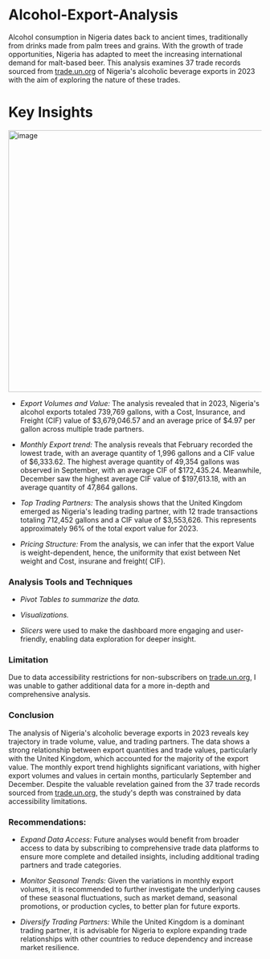 # Alcohol-Export-Analysis

Alcohol consumption in Nigeria dates back to ancient times, traditionally from drinks made from palm trees and grains. With the growth of trade opportunities, Nigeria has adapted to meet the increasing international demand for malt-based beer. This analysis examines 37 trade records sourced from [trade.un.org](https://trade.un.org)
 of Nigeria's alcoholic beverage exports in 2023 with the aim of exploring the nature of these trades.

# Key Insights

<img width="521" alt="image" src="https://github.com/user-attachments/assets/2bcbb810-cbd2-486a-829b-4b64d35419d4" />

- *Export Volumes and Value:* The analysis revealed that in 2023, Nigeria's alcohol exports totaled 739,769 gallons, with a Cost, Insurance, and Freight (CIF) value of $3,679,046.57 and an average price of $4.97 per gallon across multiple trade partners.

- *Monthly Export trend:* The analysis reveals that February recorded the lowest trade, with an average quantity of 1,996 gallons and a CIF value of $6,333.62. The highest average quantity of 49,354 gallons was observed in September, with an average CIF of $172,435.24. Meanwhile, December saw the highest average CIF value of $197,613.18, with an average quantity of 47,864 gallons.

- *Top Trading Partners:* The analysis shows that the United Kingdom emerged as Nigeria's leading trading partner, with 12 trade transactions totaling 712,452 gallons and a CIF value of $3,553,626. This represents approximately 96% of the total export value for 2023.

- *Pricing Structure:* From the analysis, we can infer that the export Value is weight-dependent, hence, the uniformity that exist between Net weight and Cost, insurane and freight( CIF).
  

### Analysis Tools and Techniques
- *Pivot Tables to summarize the data.*

- *Visualizations.*

- *Slicers* were used to make the dashboard more engaging and user-friendly, enabling data exploration for deeper insight.

### Limitation
Due to data accessibility restrictions for non-subscribers on [trade.un.org](https://trade.un.org), I was unable to gather additional data for a more in-depth and comprehensive analysis.

### Conclusion
The analysis of Nigeria's alcoholic beverage exports in 2023 reveals key trajectory in trade volume, value, and trading partners. The data shows a strong relationship between export quantities and trade values, particularly with the United Kingdom, which accounted for the majority of the export value. The monthly export trend highlights significant variations, with higher export volumes and values in certain months, particularly September and December. Despite the valuable revelation gained from the 37 trade records sourced from [trade.un.org](https://trade.un.org), the study's depth was constrained by data accessibility limitations.

### Recommendations:
- *Expand Data Access:* Future analyses would benefit from broader access to data by subscribing to comprehensive trade data platforms to ensure more complete and detailed insights, including additional trading partners and trade categories.

- *Monitor Seasonal Trends:* Given the variations in monthly export volumes, it is recommended to further investigate the underlying causes of these seasonal fluctuations, such as market demand, seasonal promotions, or production cycles, to better plan for future exports.

- *Diversify Trading Partners:* While the United Kingdom is a dominant trading partner, it is advisable for Nigeria to explore expanding trade relationships with other countries to reduce dependency and increase market resilience.




